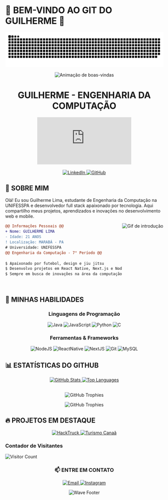 # 🌟 BEM-VINDO AO GIT DO GUILHERME 🌟

<div align="center">
  
  ![Matrix Header](https://raw.githubusercontent.com/platane/snk/output/github-contribution-grid-snake-dark.svg)
  
  <img src="https://media.giphy.com/media/v1.Y2lkPTc5MGI3NjExeTgxNjF3M3kyMzd5a283aDl3aXQxZm5wb2MyZDZpZG15MXF6dW45bSZlcD12MV9pbnRlcm5hbF9naWZfYnlfaWQmY3Q9Zw/UoLt6Tm8wlSnWGfSFs/giphy.gif" width="150" alt="Animação de boas-vindas">

  # GUILHERME - ENGENHARIA DA COMPUTAÇÃO
  
  [![Typing SVG](https://readme-typing-svg.herokuapp.com?font=Press+Start+2P&size=18&duration=6000&pause=1000&color=33FF33&center=true&vCenter=true&random=false&width=500&lines=DESENVOLVEDOR+FULL+STACK;UNIFESSPA+-+7%C2%B0+PERÍODO;MARAB%C3%81+-+PAR%C3%81;REACT+NATIVE+%7C+NEXT.JS+%7C+NODE.JS)](https://git.io/typing-svg)

  <a href="https://www.linkedin.com/in/guilherme-l-938351246">
    <img src="https://img.shields.io/badge/LinkedIn-0077B5?style=for-the-badge&logo=linkedin&logoColor=white" alt="LinkedIn">
  </a>
  <a href="https://github.com/guidzn1">
    <img src="https://img.shields.io/badge/GitHub-181717?style=for-the-badge&logo=github&logoColor=white" alt="GitHub">
  </a>
  
</div>

## 👋 SOBRE MIM

Olá! Eu sou Guilherme Lima, estudante de Engenharia da Computação na UNIFESSPA e desenvolvedor full stack apaixonado por tecnologia. Aqui compartilho meus projetos, aprendizados e inovações no desenvolvimento web e mobile.

<img align="right" height="200px" src="https://media.giphy.com/media/v1.Y2lkPTc5MGI3NjExYW1jOG90dWNwMGcwYjNta2NvNG02aTZmaTM0cG93ZHF5eDY5a3FzbSZlcD12MV9pbnRlcm5hbF9naWZfYnlfaWQmY3Q9Zw/SO8sDJQB8LXBS/giphy.gif" alt="Gif de introdução">

```diff
@@ Informações Pessoais @@
+ Nome: GUILHERME LIMA
- Idade: 21 ANOS
! Localização: MARABÁ - PA
# Universidade: UNIFESSPA
@@ Engenharia da Computação - 7° Período @@

$ Apaixonado por futebol, design e jiu jitsu
$ Desenvolvo projetos em React Native, Next.js e Node.js
$ Sempre em busca de inovações na área da computação \o/

```

<br>

## 🚀 MINHAS HABILIDADES

<div align="center">
  
  <h3>Linguagens de Programação</h3>
  
  ![Java](https://img.shields.io/badge/Java-ED8B00?style=for-the-badge&logo=openjdk&logoColor=white)
  ![JavaScript](https://img.shields.io/badge/JavaScript-F7DF1E?style=for-the-badge&logo=javascript&logoColor=black)
  ![Python](https://img.shields.io/badge/Python-3776AB?style=for-the-badge&logo=python&logoColor=white)
  ![C](https://img.shields.io/badge/C-00599C?style=for-the-badge&logo=c&logoColor=white)
  
  <h3>Ferramentas & Frameworks</h3>
  
  ![NodeJS](https://img.shields.io/badge/Node.js-43853D?style=for-the-badge&logo=node.js&logoColor=white)
  ![ReactNative](https://img.shields.io/badge/React_Native-20232A?style=for-the-badge&logo=react&logoColor=61DAFB)
  ![NextJS](https://img.shields.io/badge/Next.js-000000?style=for-the-badge&logo=nextdotjs&logoColor=white)
  ![Git](https://img.shields.io/badge/GIT-E44C30?style=for-the-badge&logo=git&logoColor=white)
  ![MySQL](https://img.shields.io/badge/MySQL-4479A1?style=for-the-badge&logo=mysql&logoColor=white)
  
</div>

## 📊 ESTATÍSTICAS DO GITHUB

<div align="center">
  <a href="https://github.com/guidzn1">
    <img height="180em" src="https://github-readme-stats.vercel.app/api?username=guidzn1&theme=tokyonight&hide_border=false&include_all_commits=false&count_private=false&show_icons=true&line_height=29&locale=pt-br&rank_icon=github" alt="GitHub Stats">
    <img height="180em" src="https://github-readme-stats.vercel.app/api/top-langs/?username=guidzn1&theme=tokyonight&hide_border=false&include_all_commits=false&count_private=false&layout=donut" alt="Top Languages">
  </a>
</div>

<br>

<div align="center">
  
  ![GitHub Trophies](https://github-profile-trophy.vercel.app/?username=guidzn1&theme=tokyonight&no-frame=false&no-bg=true&margin-w=4&row=1)

  
  <img src="https://github-profile-trophy.vercel.app/?username=guidzn1&theme=tokyonight&no-frame=false&no-bg=true&margin-w=4&row=1" alt="GitHub Trophies">
  
</div>

## 🔥 PROJETOS EM DESTAQUE

<div align="center">
  
  <a href="https://github.com/guidzn1/Projeto-HackaTruck">
    <img src="https://github-readme-stats.vercel.app/api/pin/?username=ALEXSANDER2002&repo=projeto-ru&theme=tokyonight" alt="HackTruck">
  </a>
  <a href="https://github.com/guidzn1/Agendai">
    <img src="https://github-readme-stats.vercel.app/api/pin/?username=ALEXSANDER2002&repo=projeto-canaa&theme=tokyonight" alt="Turismo Canaã">
  </a>
  
</div>

  
  <h3>Contador de Visitantes</h3>
  
  ![Visitor Count](https://profile-counter.glitch.me/ALEXSANDER2002/count.svg)
  
</div>

<div align="center">
  
  ### 📫 ENTRE EM CONTATO
  
  <a href="mailto:gui09lima@gmail.com">
    <img src="https://img.shields.io/badge/Email-D14836?style=for-the-badge&logo=gmail&logoColor=white" alt="Email">
  </a>
  <a href="https://www.instagram.com/guilhermelimajj/">
    <img src="https://img.shields.io/badge/Instagram-E4405F?style=for-the-badge&logo=instagram&logoColor=white" alt="Instagram">
  </a>
  
</div>

<div align="center">
  
  ![Wave Footer](https://raw.githubusercontent.com/trinib/trinib/82213791fa9ff58d3ca768ddd6de2489ec23ffca/images/footer.svg)
  
</div>
